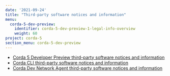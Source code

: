 ```yaml
---
date: '2021-09-24'
title: "Third-party software notices and information"
menu:
  corda-5-dev-preview:
    identifier: corda-5-dev-preview-1-legal-info-overview
    weight: 60
project: corda-5
section_menu: corda-5-dev-preview
---
```


* [Corda 5 Developer Preview third-party software notices and information](corda-5-dev-preview.md)
* [Corda CLI third-party software notices and information](corda-cli.md)
* [Corda Dev Network Agent third-party software notices and information](corda-dev-network-agent.md)
